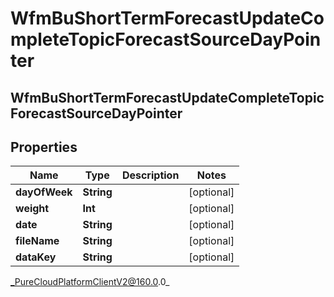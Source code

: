 # WfmBuShortTermForecastUpdateCompleteTopicForecastSourceDayPointer

## WfmBuShortTermForecastUpdateCompleteTopicForecastSourceDayPointer

## Properties

|Name | Type | Description | Notes|
|------------ | ------------- | ------------- | -------------|
| **dayOfWeek** | **String** |  | [optional] |
| **weight** | **Int** |  | [optional] |
| **date** | **String** |  | [optional] |
| **fileName** | **String** |  | [optional] |
| **dataKey** | **String** |  | [optional] |



_PureCloudPlatformClientV2@160.0.0_
